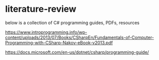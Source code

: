 # literature-review

below is a collection of C# programming guides, PDFs, resources

https://www.introprogramming.info/wp-content/uploads/2013/07/Books/CSharpEn/Fundamentals-of-Computer-Programming-with-CSharp-Nakov-eBook-v2013.pdf

https://docs.microsoft.com/en-us/dotnet/csharp/programming-guide/

